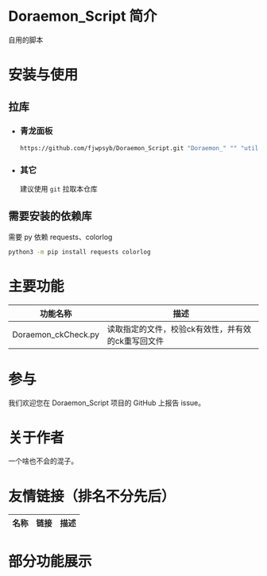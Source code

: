 # Doraemon_Script 简介

自用的脚本

# 安装与使用

## 拉库

- ### 青龙面板

    ```bash
    https://github.com/fjwpsyb/Doraemon_Script.git "Doraemon_" "" "utils"
    ```

- ### 其它

  建议使用 `git` 拉取本仓库

## 需要安装的依赖库

需要 py 依赖 requests、colorlog

```bash
python3 -m pip install requests colorlog
```



# 主要功能
| 功能名称                | 描述                      | 
|---------------------|-----------------------------|
| Doraemon_ckCheck.py | 读取指定的文件，校验ck有效性，并有效的ck重写回文件 |


# 参与

我们欢迎您在 Doraemon_Script 项目的 GitHub 上报告 issue。

# 关于作者

一个啥也不会的混子。

# 友情链接（排名不分先后）

| 名称 | 链接 | 描述                               |
| ---- | ---- |----------------------------------|

# 部分功能展示

